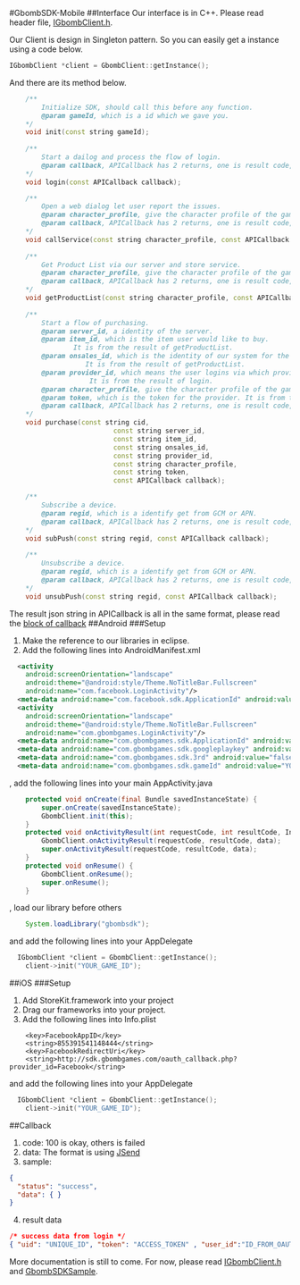 #GbombSDK-Mobile
##Interface
Our interface is in C++.
Please read header file, [IGbombClient.h](https://github.com/Asgard-Entertainment/GbombSDK-Mobile/blob/master/Android/GbombSDKWrapper/jni/include/IGbombClient.h).

Our Client is design in Singleton pattern. So you can easily get a instance using a code below.
``` C++
IGbombClient *client = GbombClient::getInstance();
```
And there are its method below.
``` C++
    /**
    	Initialize SDK, should call this before any function.
    	@param gameId, which is a id which we gave you.
    */
    void init(const string gameId);
    
    /**
    	Start a dailog and process the flow of login.
    	@param callback, APICallback has 2 returns, one is result code, the other is result json string.
    */
    void login(const APICallback callback);

    /**
    	Open a web dialog let user report the issues.
    	@param character_profile, give the character profile of the game in query string format.
        @param callback, APICallback has 2 returns, one is result code, the other is result json string.
    */
    void callService(const string character_profile, const APICallback callback);
    
    /**
    	Get Product List via our server and store service.
    	@param character_profile, give the character profile of the game in query string format.
    	@param callback, APICallback has 2 returns, one is result code, the other is result json string.
    */
    void getProductList(const string character_profile, const APICallback callback);
    
    /**
    	Start a flow of purchasing.
    	@param server_id, a identity of the server.
    	@param item_id, which is the item user would like to buy. 
    			It is from the result of getProductList.
    	@param onsales_id, which is the identity of our system for the item. 
    			   It is from the result of getProductList.
    	@param provider_id, which means the user logins via which provider, like Facebook or something else.
    			    It is from the result of login.
    	@param character_profile, give the character profile of the game in query string format.
    	@param token, which is the token for the provider. It is from the result of login.
    	@param callback, APICallback has 2 returns, one is result code, the other is result json string.
    */
    void purchase(const string cid,
                          const string server_id, 
                          const string item_id,
                          const string onsales_id,
                          const string provider_id,
                          const string character_profile,
                          const string token,
                          const APICallback callback);

    /**
    	Subscribe a device.
    	@param regid, which is a identify get from GCM or APN.
    	@param callback, APICallback has 2 returns, one is result code, the other is result json string.
    */
    void subPush(const string regid, const APICallback callback);
    
    /**
    	Unsubscribe a device.
    	@param regid, which is a identify get from GCM or APN.
    	@param callback, APICallback has 2 returns, one is result code, the other is result json string.
    */
    void unsubPush(const string regid, const APICallback callback);
```
The result json string in APICallback is all in the same format, please read the [block of callback](https://github.com/Asgard-Entertainment/GbombSDK-Mobile/blob/master/README.md#callback)
##Android
###Setup
1. Make the reference to our libraries in eclipse.
2. Add the following lines into AndroidManifest.xml
```xml
  <activity
    android:screenOrientation="landscape"
    android:theme="@android:style/Theme.NoTitleBar.Fullscreen"
    android:name="com.facebook.LoginActivity"/>
  <meta-data android:name="com.facebook.sdk.ApplicationId" android:value="@string/facebook_app_id"/>
  <activity
    android:screenOrientation="landscape"
    android:theme="@android:style/Theme.NoTitleBar.Fullscreen"
    android:name="com.gbombgames.LoginActivity"/>
  <meta-data android:name="com.gbombgames.sdk.ApplicationId" android:value="@string/gbomb_app_id"/>
  <meta-data android:name="com.gbombgames.sdk.googleplaykey" android:value="YOUR_IAP_KEY" />
  <meta-data android:name="com.gbombgames.sdk.3rd" android:value="false"/>
  <meta-data android:name="com.gbombgames.sdk.gameId" android:value="YOUR_GAME_ID"/>
```
, add the following lines into your main AppActivity.java
```java
	protected void onCreate(final Bundle savedInstanceState) {
		super.onCreate(savedInstanceState);
		GbombClient.init(this);
	}
	protected void onActivityResult(int requestCode, int resultCode, Intent data) {
		GbombClient.onActivityResult(requestCode, resultCode, data);
		super.onActivityResult(requestCode, resultCode, data);
	}
	protected void onResume() {
		GbombClient.onResume();
		super.onResume();
	}
```
, load our library before others
``` java
	System.loadLibrary("gbombsdk");
```
and add the following lines into your AppDelegate
``` cpp
  IGbombClient *client = GbombClient::getInstance();
	client->init("YOUR_GAME_ID");
```
##iOS
###Setup
1. Add StoreKit.framework into your project
2. Drag our frameworks into your project.
3. Add the following lines into Info.plist
``` plist
	<key>FacebookAppID</key>
	<string>855391541148444</string>
	<key>FacebookRedirectUri</key>
	<string>http://sdk.gbombgames.com/oauth_callback.php?provider_id=Facebook</string>
```
and add the following lines into your AppDelegate
``` cpp
  IGbombClient *client = GbombClient::getInstance();
	client->init("YOUR_GAME_ID");
```
##Callback
1. code: 100 is okay, others is failed
2. data: The format is using [JSend](http://labs.omniti.com/labs/jsend)
3. sample:
``` json
{
  "status": "success", 
  "data": { }
}
```
4. result data
``` json
/* success data from login */
{ "uid": "UNIQUE_ID", "token": "ACCESS_TOKEN" , "user_id":"ID_FROM_OAUTH_PROVIDER","expires":"EXPIRED_TIME","provider_id":"OAUTH_PROVIDER_NAME" }
```


More documentation is still to come. For now, please read [IGbombClient.h](https://github.com/Asgard-Entertainment/GbombSDK-Mobile/blob/master/Android/GbombSDKWrapper/jni/include/IGbombClient.h) and [GbombSDKSample](https://github.com/Asgard-Entertainment/GbombSDK-Mobile/tree/master/GbombSDKSample).
